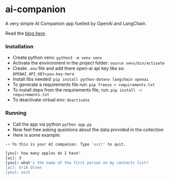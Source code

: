 # ai-companion
A very simple AI Companion app fuelled by OpenAI and LangChain.

Read the [blog here](https://syntaxpunk.com/blog/ai-companion).

### Installation
- Create python venv: `python3 -m venv venv`
- Activate the environment in the project folder: `source venv/bin/activate`
- Create `.env` file and add there open-ai api key like so: `OPENAI_API_KEY=you-key-here`
- Install libs needed: `pip install python-dotenv langchain openai` 
- To generate a requirements file run: `pip freeze > requirements.txt`
- To install deps from the requirements file, run: `pip install -r requirements.txt`
- To deactivate virtual env: `deactivate`

### Running
- Call the app via python `python app.py`
- Now feel free asking questions about the data provided in the collection
- Here is some example:

```bash
-> Yo this is your AI companion. Type 'exit' to quit.

[you]: how many apples do I have?
[ai]: 3
[you]: what's the name of the first person on my contacts list?
[ai]: Erik Olsen
[you]: exit
``` 
